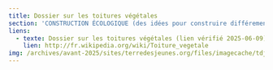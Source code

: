 ```yaml
---
title: Dossier sur les toitures végétales
section: 'CONSTRUCTION ÉCOLOGIQUE (des idées pour construire différement)'
liens:
  - texte: Dossier sur les toitures végétales (lien vérifié 2025-06-09)
    lien: http://fr.wikipedia.org/wiki/Toiture_vegetale
img: /archives/avant-2025/sites/terredesjeunes.org/files/imagecache/tdj_image_ressource/imagefield_default_images/Screen%20shot%202011-04-21%20at%2012.05.41%20PM.png
---
```

